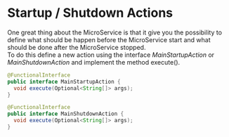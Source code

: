 # Startup / Shutdown Actions

One great thing about the MicroService is that it give you the possibility
to define what should be happen before the MicroService start and what should
be done after the MicroService stopped.  
To do this define a new action using the interface *MainStartupAction* or *MainShutdownAction* and
implement the method execute().
```java
@FunctionalInterface
public interface MainStartupAction {
  void execute(Optional<String[]> args);
}

@FunctionalInterface
public interface MainShutdownAction {
  void execute(Optional<String[]> args);
}
```


